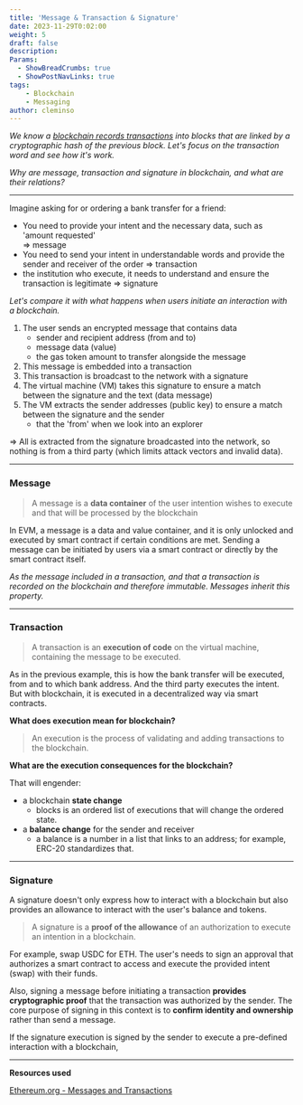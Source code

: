 ```yaml
---
title: 'Message & Transaction & Signature'
date: 2023-11-29T0:02:00
weight: 5
draft: false
description: 
Params:
  - ShowBreadCrumbs: true
  - ShowPostNavLinks: true
tags:
    - Blockchain
    - Messaging
author: cleminso
---
```


*We know a [blockchain records transactions](https://cleminso.xyz/definitions/blockchain-layers/) into blocks that are linked by a cryptographic hash of the previous block. Let's focus on the transaction word and see how it's work.*  

*Why are message, transaction and signature in blockchain, and what are their relations?*

---

Imagine asking for or ordering a bank transfer for a friend:
- You need to provide your intent and the necessary data,
such as 'amount requested'  
=> message
- You need to send your intent in understandable words and provide the sender and receiver of the order => transaction
- the institution who execute, it needs to understand and ensure the transaction is legitimate => signature

*Let's compare it with what happens when users initiate an interaction with a blockchain.*
1. The user sends an encrypted message that contains data
	- sender and recipient address (from and to) 
	- message data (value)
	- the gas token amount to transfer alongside the message
2. This message is embedded into a transaction
3. This transaction is broadcast to the network with a signature
4. The virtual machine (VM) takes this signature to ensure a match between the signature and the text (data message)
5. The VM extracts the sender addresses (public key) to ensure a match between the signature and the sender
	- that the 'from' when we look into an explorer  

=> All is extracted from the signature broadcasted into the network, so nothing is from a third party (which limits attack vectors and invalid data).

---

### Message

>  A message is a **data container** of the user intention wishes to execute and that will be processed by the blockchain

In EVM, a message is a data and value container, and it is only unlocked and executed by smart contract if certain conditions are met.
Sending a message can be initiated by users via a smart contract or directly by the smart contract itself.

*As the message included in a transaction, and that a transaction is recorded on the blockchain and therefore immutable. Messages inherit this property.*

---

### Transaction

> A transaction is an **execution of code** on the virtual machine, containing the message to be executed.

As in the previous example, this is how the bank transfer will be executed, from and to which bank address. And the third party executes the intent.   
But with blockchain, it is executed in a decentralized way via smart contracts.

**What does execution mean for blockchain?**  

> An execution is the process of validating and adding transactions to the blockchain.

**What are the execution consequences for the blockchain?**  

That will engender:
- a blockchain **state change**
	- blocks is an ordered list of executions that will change the ordered state.
- a **balance change** for the sender and receiver
	- a balance is a number in a list that links to an address; for example, ERC-20 standardizes that.

---

### Signature

A signature doesn't only express how to interact with a blockchain but also provides an allowance to interact with the user's balance and tokens.

> A signature is a **proof of the allowance** of an authorization to execute an intention in a blockchain.

For example, swap USDC for ETH. The user's needs to sign an approval that authorizes a smart contract to access and execute the provided intent (swap) with their funds.

Also, signing a message before initiating a transaction **provides cryptographic proof** that the transaction was authorized by the sender.
The core purpose of signing in this context is to **confirm identity and ownership** rather than send a message.

If the signature execution is signed by the sender to execute a pre-defined interaction with a blockchain,

---

**Resources used**

[Ethereum.org - Messages and Transactions](https://ethereum.org/en/whitepaper/#messages-and-transactions)
